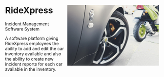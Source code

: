 # RideXpress <img align="right" width="300" height="200" src="RideXpress/Images/350zWheel.jpg">
Incident Management Software System

A software platform giving RideXpress employees the ability to add and edit the car inventory available and also the ability to create new incident reports for each car available in the inventory.
